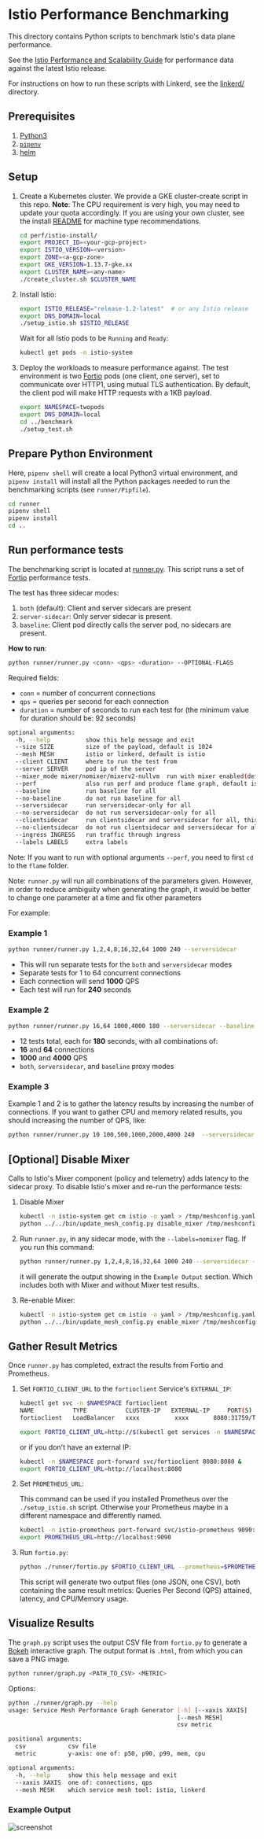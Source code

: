 # Istio Performance Benchmarking

This directory contains Python scripts to benchmark Istio's data plane performance.

See the [Istio Performance and Scalability Guide](https://istio.io/docs/concepts/performance-and-scalability/) for performance data against the latest Istio release.

For instructions on how to run these scripts with Linkerd, see the [linkerd/](linkerd/) directory.

## Prerequisites

1. [Python3](https://docs.python-guide.org/starting/installation/#installation-guides)
1. [`pipenv`](https://docs.python-guide.org/dev/virtualenvs/#virtualenvironments-ref)
1. [helm](https://helm.sh/docs/using_helm/#install-helm)

## Setup

1. Create a Kubernetes cluster. We provide a GKE cluster-create script in this repo.
**Note**: The CPU requirement is very high, you may need to update your quota accordingly. If you are using your own cluster, see the install [README](https://github.com/istio/tools/tree/master/perf/istio-install#istio-setup) for machine type recommendations.

    ```bash
    cd perf/istio-install/
    export PROJECT_ID=<your-gcp-project>
    export ISTIO_VERSION=<version>
    export ZONE=<a-gcp-zone>
    export GKE_VERSION=1.13.7-gke.xx
    export CLUSTER_NAME=<any-name>
    ./create_cluster.sh $CLUSTER_NAME
    ```

1. Install Istio:

    ```bash
    export ISTIO_RELEASE="release-1.2-latest"  # or any Istio release
    export DNS_DOMAIN=local
    ./setup_istio.sh $ISTIO_RELEASE
    ```

    Wait for all Istio pods to be `Running` and `Ready`:

    ```bash
    kubectl get pods -n istio-system
    ```

1. Deploy the workloads to measure performance against. The test environment is two [Fortio](http://fortio.org/) pods (one client, one server), set to communicate over HTTP1, using mutual TLS authentication. By default, the client pod will make HTTP requests with a 1KB payload.

    ```bash
    export NAMESPACE=twopods
    export DNS_DOMAIN=local
    cd ../benchmark
    ./setup_test.sh
    ```

## Prepare Python Environment

Here, `pipenv shell` will create a local Python3 virtual environment, and `pipenv install` will install all the Python packages needed to run the benchmarking scripts (see `runner/Pipfile`).

```bash
cd runner
pipenv shell
pipenv install
cd ..
```

## Run performance tests

The benchmarking script is located at [runner.py](./runner/runner.py). This script runs a set of [Fortio](http://fortio.org/) performance tests.

The test has three sidecar modes:

1. `both` (default): Client and server sidecars are present
1. `server-sidecar`: Only server sidecar is present.
1. `baseline`: Client pod directly calls the server pod, no sidecars are present.

**How to run**:

```bash
python runner/runner.py <conn> <qps> <duration> --OPTIONAL-FLAGS
```

Required fields:

- `conn` = number of concurrent connections
- `qps` = queries per second for each connection
- `duration` = number of seconds to run each test for  (the minimum value for duration should be: 92 seconds)

```bash
optional arguments:
  -h, --help          show this help message and exit
  --size SIZE         size of the payload, default is 1024
  --mesh MESH         istio or linkerd, default is istio
  --client CLIENT     where to run the test from
  --server SERVER     pod ip of the server
  --mixer_mode mixer/nomixer/mixerv2-nullvm  run with mixer enabled(default), mixer disabled and mixer v2
  --perf              also run perf and produce flame graph, default is false
  --baseline          run baseline for all
  --no-baseline       do not run baseline for all
  --serversidecar     run serversidecar-only for all
  --no-serversidecar  do not run serversidecar-only for all
  --clientsidecar     run clientsidecar and serversidecar for all, this is corresponding to the "both" mode, which will be executed by default
  --no-clientsidecar  do not run clientsidecar and serversidecar for all
  --ingress INGRESS   run traffic through ingress
  --labels LABELS     extra labels
```

Note: If you want to run with optional arguments `--perf`, you need to first `cd` to the `flame` folder.

Note:  `runner.py` will run all combinations of the parameters given. However, in order to reduce ambiguity when generating the graph, it would be
 better to change one parameter at a time and fix other parameters

For example:

### Example 1

```bash
python runner/runner.py 1,2,4,8,16,32,64 1000 240 --serversidecar
```

- This will run separate tests for the `both` and `serversidecar` modes
- Separate tests for 1 to 64 concurrent connections
- Each connection will send **1000** QPS
- Each test will run for **240** seconds

### Example 2

```bash
python runner/runner.py 16,64 1000,4000 180 --serversidecar --baseline
```

- 12 tests total, each for **180** seconds, with all combinations of:
- **16** and **64** connections
- **1000** and **4000** QPS
- `both`, `serversidecar`, and `baseline` proxy modes

### Example 3

Example 1 and 2 is to gather the latency results by increasing the number of connections. If you want to gather CPU and memory related
results, you should increasing the number of QPS, like:

```bash
python runner/runner.py 10 100,500,1000,2000,4000 240  --serversidecar --baseline
```

## [Optional] Disable Mixer

Calls to Istio's Mixer component (policy and telemetry) adds latency to the sidecar proxy. To disable Istio's mixer and re-run the performance tests:

1. Disable Mixer

    ```bash
    kubectl -n istio-system get cm istio -o yaml > /tmp/meshconfig.yaml
    python ../../bin/update_mesh_config.py disable_mixer /tmp/meshconfig.yaml | kubectl -n istio-system apply -f -
    ```

1. Run `runner.py`, in any sidecar mode, with the `--labels=nomixer` flag. If you run this command:

    ```bash
    python runner/runner.py 1,2,4,8,16,32,64 1000 240 --serversidecar --baseline --labels=nomixer
    ```

    it will generate the output showing in the `Example Output` section. Which includes both with Mixer and without Mixer test results.

1. Re-enable Mixer:

    ```bash
    kubectl -n istio-system get cm istio -o yaml > /tmp/meshconfig.yaml
    python ../../bin/update_mesh_config.py enable_mixer /tmp/meshconfig.yaml  | kubectl -n istio-system apply -f -
    ```

## Gather Result Metrics

Once `runner.py` has completed, extract the results from Fortio and Prometheus.

1. Set `FORTIO_CLIENT_URL` to the `fortioclient` Service's `EXTERNAL_IP`:

    ```bash
    kubectl get svc -n $NAMESPACE fortioclient
    NAME           TYPE           CLUSTER-IP   EXTERNAL-IP     PORT(S)                                                       AGE
    fortioclient   LoadBalancer   xxxx          xxxx       8080:31759/TCP,8079:30495/TCP,8078:31107/TCP,8077:31034/TCP   16h

    export FORTIO_CLIENT_URL=http://$(kubectl get services -n $NAMESPACE fortioclient -o jsonpath="{.status.loadBalancer.ingress[0].ip}"):8080
    ```

    or if you don't have an external IP:

    ```bash
    kubectl -n $NAMESPACE port-forward svc/fortioclient 8080:8080 &
    export FORTIO_CLIENT_URL=http://localhost:8080
    ```

1. Set `PROMETHEUS_URL`:

    This command can be used if you installed Prometheus over the `./setup_istio.sh` script.
    Otherwise your Prometheus maybe in a different namespace and differently named.

    ```bash
    kubectl -n istio-prometheus port-forward svc/istio-prometheus 9090:9090 &
    export PROMETHEUS_URL=http://localhost:9090
    ```

1. Run `fortio.py`:

    ```bash
    python ./runner/fortio.py $FORTIO_CLIENT_URL --prometheus=$PROMETHEUS_URL --csv StartTime,ActualDuration,Labels,NumThreads,ActualQPS,p50,p90,p99,cpu_mili_avg_telemetry_mixer,cpu_mili_max_telemetry_mixer,mem_MB_max_telemetry_mixer,cpu_mili_avg_fortioserver_deployment_proxy,cpu_mili_max_fortioserver_deployment_proxy,mem_MB_max_fortioserver_deployment_proxy,cpu_mili_avg_ingressgateway_proxy,cpu_mili_max_ingressgateway_proxy,mem_MB_max_ingressgateway_proxy
    ```

    This script will generate two output files (one JSON, one CSV), both containing the same result metrics: Queries Per Second (QPS) attained, latency, and CPU/Memory usage.

## Visualize Results

The `graph.py` script uses the output CSV file from `fortio.py` to generate a [Bokeh](https://bokeh.pydata.org/en/1.2.0/) interactive graph. The output format is `.html`, from which you can save a PNG image.

```bash
python runner/graph.py <PATH_TO_CSV> <METRIC>
```

Options:

```bash
python ./runner/graph.py --help
usage: Service Mesh Performance Graph Generator [-h] [--xaxis XAXIS]
                                                [--mesh MESH]
                                                csv metric

positional arguments:
  csv            csv file
  metric         y-axis: one of: p50, p90, p99, mem, cpu

optional arguments:
  -h, --help     show this help message and exit
  --xaxis XAXIS  one of: connections, qps
  --mesh MESH    which service mesh tool: istio, linkerd
```

### Example Output

![screenshot](screenshots/bokeh-screenshot.png)
